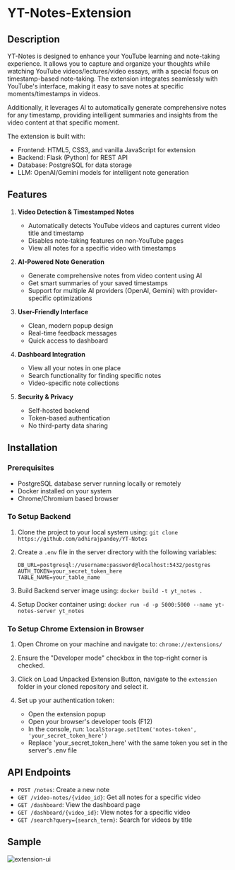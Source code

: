 # YT-Notes-Extension

## Description
YT-Notes is designed to enhance your YouTube learning and note-taking experience. It allows you to capture and organize your thoughts while watching YouTube videos/lectures/video essays, with a special focus on timestamp-based note-taking. The extension integrates seamlessly with YouTube's interface, making it easy to save notes at specific moments/timestamps in videos.

Additionally, it leverages AI to automatically generate comprehensive notes for any timestamp, providing intelligent summaries and insights from the video content at that specific moment.

The extension is built with:
- Frontend: HTML5, CSS3, and vanilla JavaScript for extension
- Backend: Flask (Python) for REST API
- Database: PostgreSQL for data storage
- LLM: OpenAI/Gemini models for intelligent note generation

## Features
1. **Video Detection & Timestamped Notes**
   - Automatically detects YouTube videos and captures current video title and timestamp
   - Disables note-taking features on non-YouTube pages
   - View all notes for a specific video with timestamps

2. **AI-Powered Note Generation**
   - Generate comprehensive notes from video content using AI
   - Get smart summaries of your saved timestamps
   - Support for multiple AI providers (OpenAI, Gemini) with provider-specific optimizations
   
3. **User-Friendly Interface**
   - Clean, modern popup design
   - Real-time feedback messages
   - Quick access to dashboard

4. **Dashboard Integration**
   - View all your notes in one place
   - Search functionality for finding specific notes
   - Video-specific note collections

5. **Security & Privacy**
   - Self-hosted backend
   - Token-based authentication
   - No third-party data sharing



## Installation

### Prerequisites
- PostgreSQL database server running locally or remotely
- Docker installed on your system
- Chrome/Chromium based browser

### To Setup Backend
1. Clone the project to your local system using: `git clone https://github.com/adhirajpandey/YT-Notes`

2. Create a `.env` file in the server directory with the following variables:
   ```
   DB_URL=postgresql://username:password@localhost:5432/postgres
   AUTH_TOKEN=your_secret_token_here
   TABLE_NAME=your_table_name
   ```

3. Build Backend server image using: `docker build -t yt_notes .`

4. Setup Docker container using: `docker run -d -p 5000:5000 --name yt-notes-server yt_notes`

### To Setup Chrome Extension in Browser
1. Open Chrome on your machine and navigate to: `chrome://extensions/`

2. Ensure the "Developer mode" checkbox in the top-right corner is checked.

3. Click on Load Unpacked Extension Button, navigate to the `extension` folder in your cloned repository and select it.

4. Set up your authentication token:
   - Open the extension popup
   - Open your browser's developer tools (F12)
   - In the console, run: `localStorage.setItem('notes-token', 'your_secret_token_here')`
   - Replace 'your_secret_token_here' with the same token you set in the server's .env file

## API Endpoints
- `POST /notes`: Create a new note
- `GET /video-notes/{video_id}`: Get all notes for a specific video
- `GET /dashboard`: View the dashboard page
- `GET /dashboard/{video_id}`: View notes for a specific video
- `GET /search?query={search_term}`: Search for videos by title

## Sample
![extension-ui](https://github.com/user-attachments/assets/175747d3-7ec3-410b-895c-d26ff996b957)

